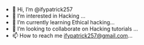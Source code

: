 - 👋 Hi, I’m @ifypatrick257
- 👀 I’m interested in Hacking ...
- 🌱 I’m currently learning Ethical hacking...
- 💞️ I’m looking to collaborate on Hacking tutorials ...
- 📫 How to reach me ifypatrick257@gmail.com...

<!---
ifypatrick257/ifypatrick257 is a ✨ special ✨ repository because its `README.md` (this file) appears on your GitHub profile.
You can click the Preview link to take a look at your changes.
--->
